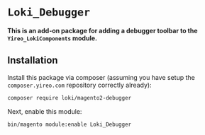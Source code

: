 # `Loki_Debugger`

**This is an add-on package for adding a debugger toolbar to the `Yireo_LokiComponents` module.**

## Installation
Install this package via composer (assuming you have setup the `composer.yireo.com` repository correctly already):
```bash
composer require loki/magento2-debugger
```

Next, enable this module:
```bash
bin/magento module:enable Loki_Debugger
```

